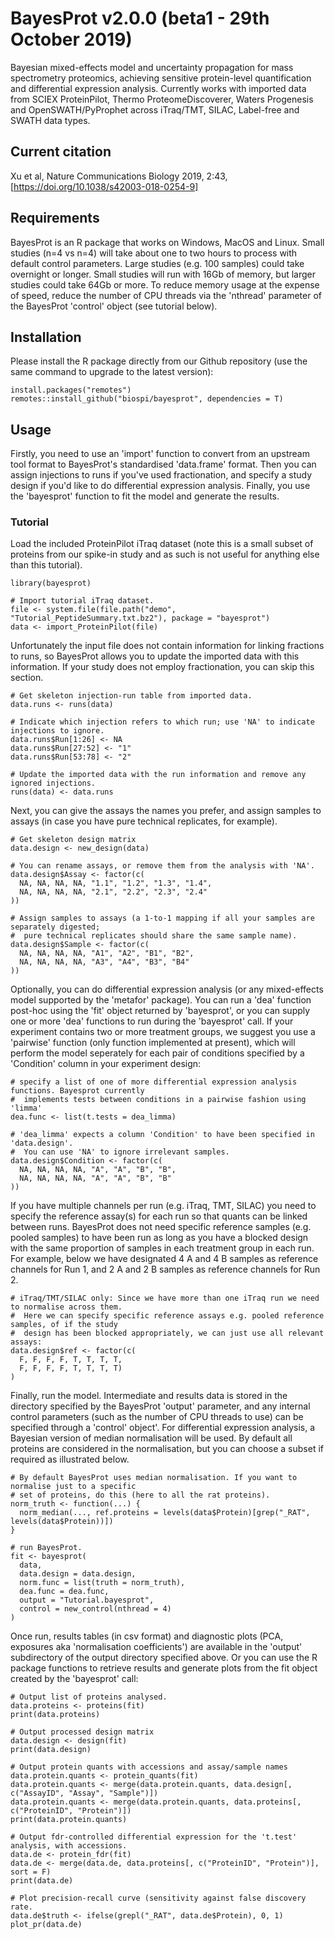 # BayesProt v2.0.0 (beta1 - 29th October 2019)
Bayesian mixed-effects model and uncertainty propagation for mass spectrometry proteomics, achieving sensitive protein-level quantification and differential expression analysis. Currently works with imported data from SCIEX ProteinPilot, Thermo ProteomeDiscoverer, Waters Progenesis and OpenSWATH/PyProphet across iTraq/TMT, SILAC, Label-free and SWATH data types.

## Current citation
Xu et al, Nature Communications Biology 2019, 2:43, [https://doi.org/10.1038/s42003-018-0254-9]

## Requirements

BayesProt is an R package that works on Windows, MacOS and Linux. Small studies (n=4 vs n=4) will take about one to two hours to process with default control parameters. Large studies (e.g. 100 samples) could take overnight or longer. Small studies will run with 16Gb of memory, but larger studies could take 64Gb or more. To reduce memory usage at the expense of speed, reduce the number of CPU threads via the 'nthread' parameter of the BayesProt 'control' object (see tutorial below).

## Installation

Please install the R package directly from our Github repository (use the same command to upgrade to the latest version):

```
install.packages("remotes")
remotes::install_github("biospi/bayesprot", dependencies = T)
```

## Usage

Firstly, you need to use an 'import' function to convert from an upstream tool format to BayesProt's standardised 'data.frame' format. Then you can assign injections to runs if you've used fractionation, and specify a study design if you'd like to do differential expression analysis. Finally, you use the 'bayesprot' function to fit the model and generate the results.

### Tutorial

Load the included ProteinPilot iTraq dataset (note this is a small subset of proteins from our spike-in study and as such is not useful for anything else than this tutorial).

```
library(bayesprot)

# Import tutorial iTraq dataset.
file <- system.file(file.path("demo", "Tutorial_PeptideSummary.txt.bz2"), package = "bayesprot")
data <- import_ProteinPilot(file)
```

Unfortunately the input file does not contain information for linking fractions to runs, so BayesProt allows you to update the imported data with this information. If your study does not employ fractionation, you can skip this section.

```
# Get skeleton injection-run table from imported data.
data.runs <- runs(data)

# Indicate which injection refers to which run; use 'NA' to indicate injections to ignore.
data.runs$Run[1:26] <- NA
data.runs$Run[27:52] <- "1"
data.runs$Run[53:78] <- "2"

# Update the imported data with the run information and remove any ignored injections.
runs(data) <- data.runs
```

Next, you can give the assays the names you prefer, and assign samples to assays (in case you have pure technical replicates, for example).

```
# Get skeleton design matrix
data.design <- new_design(data)

# You can rename assays, or remove them from the analysis with 'NA'.
data.design$Assay <- factor(c(
  NA, NA, NA, NA, "1.1", "1.2", "1.3", "1.4",
  NA, NA, NA, NA, "2.1", "2.2", "2.3", "2.4"
))

# Assign samples to assays (a 1-to-1 mapping if all your samples are separately digested;
#  pure technical replicates should share the same sample name).
data.design$Sample <- factor(c(
  NA, NA, NA, NA, "A1", "A2", "B1", "B2",
  NA, NA, NA, NA, "A3", "A4", "B3", "B4"
))
```

Optionally, you can do differential expression analysis (or any mixed-effects model supported by the 'metafor' package). You can run a 'dea' function post-hoc using the 'fit' object returned by 'bayesprot', or you can supply one or more 'dea' functions to run during the 'bayesprot' call. If your experiment contains two or more treatment groups, we suggest you use a 'pairwise' function (only function implemented at present), which will perform the model seperately for each pair of conditions specified by a 'Condition' column in your experiment design:

```
# specify a list of one of more differential expression analysis functions. Bayesprot currently
#  implements tests between conditions in a pairwise fashion using 'limma'
dea.func <- list(t.tests = dea_limma)

# 'dea_limma' expects a column 'Condition' to have been specified in 'data.design'.
#  You can use 'NA' to ignore irrelevant samples.
data.design$Condition <- factor(c(
  NA, NA, NA, NA, "A", "A", "B", "B",
  NA, NA, NA, NA, "A", "A", "B", "B"
))
```

If you have multiple channels per run (e.g. iTraq, TMT, SILAC) you need to specify the reference assay(s) for each run so that quants can be linked between runs. BayesProt does not need specific reference samples (e.g. pooled samples) to have been run as long as you have a blocked design with the same proportion of samples in each treatment group in each run. For example, below we have designated 4 A and 4 B samples as reference channels for Run 1, and 2 A and 2 B samples as reference channels for Run 2.

```
# iTraq/TMT/SILAC only: Since we have more than one iTraq run we need to normalise across them.
#  Here we can specify specific reference assays e.g. pooled reference samples, of if the study
#  design has been blocked appropriately, we can just use all relevant assays:
data.design$ref <- factor(c(
  F, F, F, F, T, T, T, T,
  F, F, F, F, T, T, T, T)
)
```

Finally, run the model. Intermediate and results data is stored in the directory specified by the BayesProt 'output' parameter, and any internal control parameters (such as the number of CPU threads to use) can be specified through a 'control' object'. For differential expression analysis, a Bayesian version of median normalisation will be used. By default all proteins are considered in the normalisation, but you can choose a subset if required as illustrated below.

```
# By default BayesProt uses median normalisation. If you want to normalise just to a specific
# set of proteins, do this (here to all the rat proteins).
norm_truth <- function(...) {
  norm_median(..., ref.proteins = levels(data$Protein)[grep("_RAT", levels(data$Protein))])
}

# run BayesProt.
fit <- bayesprot(
  data,
  data.design = data.design,
  norm.func = list(truth = norm_truth),
  dea.func = dea.func,
  output = "Tutorial.bayesprot",
  control = new_control(nthread = 4)
)
```

Once run, results tables (in csv format) and diagnostic plots (PCA, exposures aka 'normalisation coefficients') are available in the 'output' subdirectory of the output directory specified above. Or you can use the R package functions to retrieve results and generate plots from the fit object created by the 'bayesprot' call:

```
# Output list of proteins analysed.
data.proteins <- proteins(fit)
print(data.proteins)

# Output processed design matrix
data.design <- design(fit)
print(data.design)

# Output protein quants with accessions and assay/sample names
data.protein.quants <- protein_quants(fit)
data.protein.quants <- merge(data.protein.quants, data.design[, c("AssayID", "Assay", "Sample")])
data.protein.quants <- merge(data.protein.quants, data.proteins[, c("ProteinID", "Protein")])
print(data.protein.quants)

# Output fdr-controlled differential expression for the 't.test' analysis, with accessions.
data.de <- protein_fdr(fit)
data.de <- merge(data.de, data.proteins[, c("ProteinID", "Protein")], sort = F)
print(data.de)

# Plot precision-recall curve (sensitivity against false discovery rate.
data.de$truth <- ifelse(grepl("_RAT", data.de$Protein), 0, 1)
plot_pr(data.de)
```

